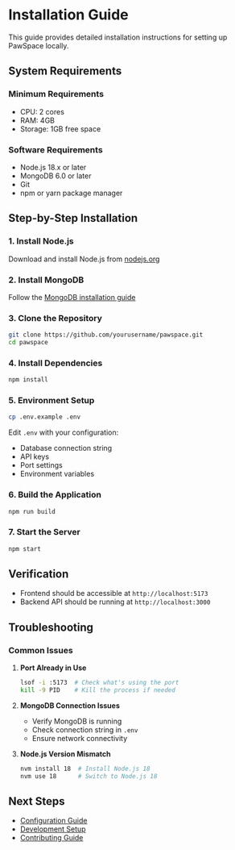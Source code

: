 # Installation Guide

This guide provides detailed installation instructions for setting up PawSpace locally.

## System Requirements

### Minimum Requirements
- CPU: 2 cores
- RAM: 4GB
- Storage: 1GB free space

### Software Requirements
- Node.js 18.x or later
- MongoDB 6.0 or later
- Git
- npm or yarn package manager

## Step-by-Step Installation

### 1. Install Node.js
Download and install Node.js from [nodejs.org](https://nodejs.org/)

### 2. Install MongoDB
Follow the [MongoDB installation guide](https://docs.mongodb.com/manual/installation/)

### 3. Clone the Repository
```bash
git clone https://github.com/yourusername/pawspace.git
cd pawspace
```

### 4. Install Dependencies
```bash
npm install
```

### 5. Environment Setup
```bash
cp .env.example .env
```
Edit `.env` with your configuration:
- Database connection string
- API keys
- Port settings
- Environment variables

### 6. Build the Application
```bash
npm run build
```

### 7. Start the Server
```bash
npm start
```

## Verification
- Frontend should be accessible at `http://localhost:5173`
- Backend API should be running at `http://localhost:3000`

## Troubleshooting

### Common Issues

1. **Port Already in Use**
   ```bash
   lsof -i :5173  # Check what's using the port
   kill -9 PID    # Kill the process if needed
   ```

2. **MongoDB Connection Issues**
   - Verify MongoDB is running
   - Check connection string in `.env`
   - Ensure network connectivity

3. **Node.js Version Mismatch**
   ```bash
   nvm install 18  # Install Node.js 18
   nvm use 18      # Switch to Node.js 18
   ```

## Next Steps

- [Configuration Guide](configuration.md)
- [Development Setup](../development/setup.md)
- [Contributing Guide](../development/contributing.md)
